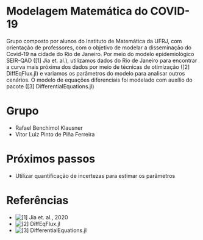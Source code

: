 # Modelagem Matemática do COVID-19

Grupo composto por alunos do Instituto de Matemática da UFRJ, com orientação de professores, com o objetivo de modelar a disseminação do Covid-19  na cidade do Rio de Janeiro.
Por meio do modelo epidemiológico SEIR-QAD ([1] Jia et. al.), utilizamos dados do Rio de Janeiro para encontrar a curva mais próxima dos dados por meio de técnicas de otimização ([2] DiffEqFlux.jl) e variamos os parâmetros do modelo para analisar outros cenários.
O modelo de equações diferenciais foi modelado com auxílio do pacote ([3] DifferentialEquations.jl)

# Grupo

- Rafael Benchimol Klausner
- Vitor Luiz Pinto de Piña Ferreira

# Próximos passos

- Utilizar quantificação de incertezas para estimar os parâmetros

# Referências

- ![[1] Jia et. al., 2020](https://arxiv.org/abs/2003.02985)
- ![[2] DiffEqFlux.jl](https://arxiv.org/abs/1902.02376)
- ![[3] DifferentialEquations.jl](https://zenodo.org/record/3740780#.XrGHlahKiUk)
